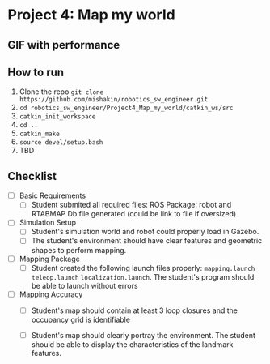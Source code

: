 # Project 4: Map my world

## GIF with performance

## How to run

1. Clone the repo `git clone https://github.com/mishakin/robotics_sw_engineer.git`
2. `cd robotics_sw_engineer/Project4_Map_my_world/catkin_ws/src`
3. `catkin_init_workspace`
4. `cd ..`
5. `catkin_make`
6. `source devel/setup.bash`
7. TBD


## Checklist

* [ ] Basic Requirements
    - [ ] Student submited all required files: ROS Package: robot and RTABMAP Db file generated (could be link to file if oversized)

* [ ] Simulation Setup
    - [ ] Student's simulation world and robot could properly load in Gazebo.
    - [ ] The student's environment should have clear features and geometric shapes to perform mapping.

* [ ] Mapping Package
    - [ ] Student created the following launch files properly: `mapping.launch` `teleop.launch` `localization.launch`. The student's program should be able to launch without errors 

* [ ] Mapping Accuracy
    - [ ] Student's map should contain at least 3 loop closures and the occupancy grid is identifiable
    - [ ] Student's map should clearly portray the environment. The student should be able to display the characteristics of the landmark features.

